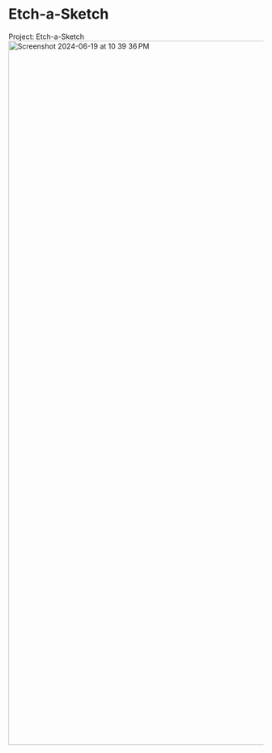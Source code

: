 # Etch-a-Sketch
Project: Etch-a-Sketch
<img width="1390" alt="Screenshot 2024-06-19 at 10 39 36 PM" src="https://github.com/ayuboketch/Etch-a-Sketch/assets/17433791/d92782a2-dac7-4e91-8645-e9184ff79baf">
